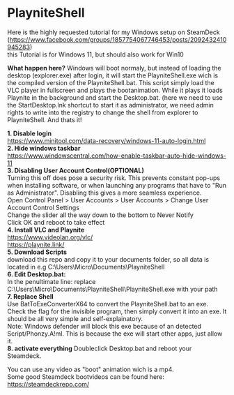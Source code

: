 # PlayniteShell

Here is the highly requested tutorial for my Windows setup on SteamDeck  
(https://www.facebook.com/groups/1857754067746453/posts/2092432410945283)   
this Tutorial is for Windows 11, but should also work for Win10  

**What happen here?**
Windows will boot normaly, but instead of loading the desktop (explorer.exe) after login, it will start the PlayniteShell.exe wich is the compiled version of the PlayniteShell.bat. This script simply load the VLC player in fullscreen and plays the bootanimation. While it plays it loads Playnite in the background and start the Desktop.bat. (here we need to use the StartDesktop.lnk shortcut to start it as administrator, we need admin rights to write into the registry to change the shell from explorer to PlayniteShell. And thats it!  
  
**1. Disable login**  
https://www.minitool.com/data-recovery/windows-11-auto-login.html  
**2. Hide windows taskbar**  
https://www.windowscentral.com/how-enable-taskbar-auto-hide-windows-11  
**3. Disabling User Account Control(OPTIONAL)**  
Turning this off does pose a security risk. This prevents constant pop-ups when installing software, or when launching any programs that have to "Run as Administrator". Disabling this gives a more seamless experience.  
Open Control Panel > User Accounts > User Accounts > Change User Account Control Settings  
Change the slider all the way down to the bottom to Never Notify  
Click OK and reboot to take effect  
**4. Install VLC and Playnite**  
https://www.videolan.org/vlc/  
https://playnite.link/  
**5. Download Scripts**  
download this repo and copy it to your documents folder, so all data is located in e.g C:\Users\Micro\Documents\PlayniteShell  
**6. Edit Desktop.bat:**  
 In the penultimate line: replace C:\Users\Micro\Documents\PlayniteShell\PlayniteShell.exe with your path  
**7. Replace Shell**  
Use BatToExeConverterX64 to convert the PlayniteShell.bat to an exe. Check the flag for the invisible program, then simply convert it into an exe. It should be all very simple and self-explainatory.  
Note: Windows defender will block this exe because of an detected Script/Phonzy.A!ml. This is because the exe will start other apps, just allow it.  
**8. activate everything**
Doubleclick Desktop.bat and reboot your Steamdeck.

You can use any video as "boot" animation wich is a mp4.  
Some good Steamdeck bootvideos can be found here:  
https://steamdeckrepo.com/  


